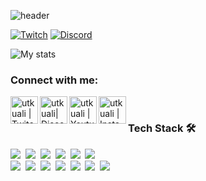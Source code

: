![header](https://capsule-render.vercel.app/api?type=rounded&color=auto&height=300&section=header&text=%20RyanonDev.&fontSize=90&animation=twinkling)


[![Twitch](https://img.shields.io/badge/twitch-%239146FF.svg?&style=for-the-badge&logo=twitch&logoColor=white)][twitch]
[![Discord](https://img.shields.io/discord/340568729634996225?label=Discord&logo=Discord)][discord]

![My stats](https://github-readme-stats.vercel.app/api?username=RyanonDev&show_icons=true&count_private=true)

### Connect with me:

[<img align="left" alt="utkuali | Twitch" width="44px" src="https://img.icons8.com/fluent/2x/twitch.png" />][twitch]
[<img align="left" alt="utkuali| Discord" width="44px" src="https://i.ibb.co/YtNhB1V/icons8-discord-new-logo-48.png" />][discord]
[<img align="left" alt="utkuali | Youtube" width="44px" src="https://img.icons8.com/color/2x/youtube-play.png" />][youtube]
[<img align="left" alt="utkuali | Instagram" width="44px" src="https://i.ibb.co/tz8skHM/icons8-instagram-48.png" />][instagram]

<br />

[discord]: https://discord.gg/ArRrGB29
[instagram]: https://www.instagram.com/_aadriaan31/
[twitch]: https://www.twitch.tv/ryannnnfn
[youtube]: https://www.youtube.com/channel/UC63-NeiBoecpRXtgcNCcDjw?view_as=subscriber


### Tech Stack 🛠
<p > 
<img src="https://img.shields.io/badge/HTML-E34F26?style=flat-square&logo=HTML5&logoColor=white"/>&nbsp
<img src="https://img.shields.io/badge/CSS-1572B6?style=flat-square&logo=CSS3&logoColor=white"/>&nbsp
<img src="https://img.shields.io/badge/JavaScript-F7DF1E?style=flat-square&logo=JavaScript&logoColor=black"/>&nbsp
<img src="https://img.shields.io/badge/Typescript-3178C6?style=flat-square&logo=TypeScript&logoColor=white"/>&nbsp
<img src="https://img.shields.io/badge/React-61DAFB?style=flat-square&logo=React&logoColor=black"/>&nbsp
<img src="https://img.shields.io/badge/styled-components-DB7093?style=flat-square&logo=styled-components&logoColor=white"/>&nbsp
<br>
<img src="https://img.shields.io/badge/Node.js-339933?style=flat-square&logo=Node.js&logoColor=white"/>&nbsp
<img src="https://img.shields.io/badge/MongoDB-47A248?style=flat-square&logo=MongoDB&logoColor=white"/>&nbsp
<img src="https://img.shields.io/badge/MySQL-4479A1?style=flat-square&logo=MySQL&logoColor=white"/>&nbsp
<img src="https://img.shields.io/badge/AWS-232F3E?style=flat-square&logo=Amazon%20AWS&logoColor=white"/>&nbsp
<img src="https://img.shields.io/badge/Docker-2496ED?style=flat-square&logo=Docker&logoColor=white"/>&nbsp
<img src="https://img.shields.io/badge/Git-F05032?style=flat-square&logo=Git&logoColor=white"/>&nbsp
<img src="https://img.shields.io/badge/Lua-2C2D72?style=flat-square&logo=Lua&logoColor=white"/>&nbsp
</p>
